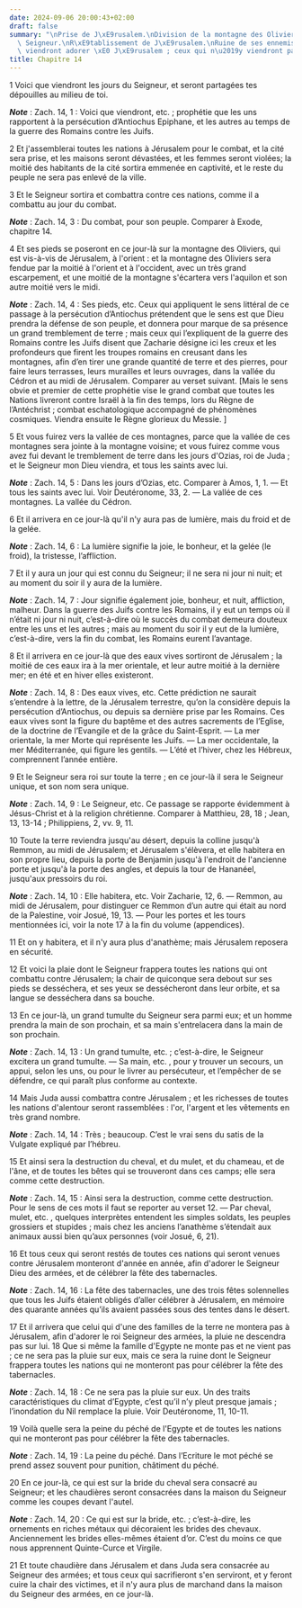 ```yaml
---
date: 2024-09-06 20:00:43+02:00
draft: false
summary: "\nPrise de J\xE9rusalem.\nDivision de la montagne des Oliviers.\nJour du\
  \ Seigneur.\nR\xE9tablissement de J\xE9rusalem.\nRuine de ses ennemis.\nLes peuples\
  \ viendront adorer \xE0 J\xE9rusalem ; ceux qui n\u2019y viendront pas seront punis.\n"
title: Chapitre 14
---
```





1 Voici que viendront les jours du Seigneur, et seront partagées tes dépouilles au milieu de toi.

***Note*** :  Zach. 14, 1 : Voici que viendront, etc. ; prophétie que les uns rapportent à la persécution d’Antiochus Epiphane, et les autres au temps de la guerre des Romains contre les Juifs.

2 Et j'assemblerai toutes les nations à Jérusalem pour le combat, et la cité sera prise, et les maisons seront dévastées, et les femmes seront violées; la moitié des habitants de la cité sortira emmenée en captivité, et le reste du peuple ne sera pas enlevé de la ville.


3 Et le Seigneur sortira et combattra contre ces nations, comme il a combattu au jour du combat.

***Note*** :  Zach. 14, 3 : Du combat, pour son peuple. Comparer à Exode, chapitre 14.

4 Et ses pieds se poseront en ce jour-là sur la montagne des Oliviers, qui est vis-à-vis de Jérusalem, à l'orient : et la montagne des Oliviers sera fendue par la moitié à l'orient et à l'occident, avec un très grand escarpement, et une moitié de la montagne s'écartera vers l'aquilon et son autre moitié vers le midi.

***Note*** :  Zach. 14, 4 : Ses pieds, etc. Ceux qui appliquent le sens littéral de ce passage à la persécution d’Antiochus prétendent que le sens est que Dieu prendra la défense de son peuple, et donnera pour marque de sa présence un grand tremblement de terre ; mais ceux qui l’expliquent de la guerre des Romains contre les Juifs disent que Zacharie désigne ici les creux et les profondeurs que firent les troupes romains en creusant dans les montagnes, afin d’en tirer une grande quantité de terre et des pierres, pour faire leurs terrasses, leurs murailles et leurs ouvrages, dans la vallée du Cédron et au midi de Jérusalem. Comparer au verset suivant. [Mais le sens obvie et premier de cette prophétie vise le grand combat que toutes les Nations livreront contre Israël à la fin des temps, lors du Règne de l’Antéchrist ; combat eschatologique accompagné de phénomènes cosmiques. Viendra ensuite le Règne glorieux du Messie. ]

5 Et vous fuirez vers la vallée de ces montagnes, parce que la vallée de ces montagnes sera jointe à la montagne voisine; et vous fuirez comme vous avez fui devant le tremblement de terre dans les jours d'Ozias, roi de Juda ; et le Seigneur mon Dieu viendra, et tous les saints avec lui.

***Note*** :  Zach. 14, 5 : Dans les jours d’Ozias, etc. Comparer à Amos, 1, 1. ― Et tous les saints avec lui. Voir Deutéronome, 33, 2. ― La vallée de ces montagnes. La vallée du Cédron.


6 Et il arrivera en ce jour-là qu'il n'y aura pas de lumière, mais du froid et de la gelée.

***Note*** :  Zach. 14, 6 : La lumière signifie la joie, le bonheur, et la gelée (le froid), la tristesse, l’affliction.

7 Et il y aura un jour qui est connu du Seigneur; il ne sera ni jour ni nuit; et au moment du soir il y aura de la lumière.

***Note*** :  Zach. 14, 7 : Jour signifie également joie, bonheur, et nuit, affliction, malheur. Dans la guerre des Juifs contre les Romains, il y eut un temps où il n’était ni jour ni nuit, c’est-à-dire où le succès du combat demeura douteux entre les uns et les autres ; mais au moment du soir il y eut de la lumière, c’est-à-dire, vers la fin du combat, les Romains eurent l’avantage.


8 Et il arrivera en ce jour-là que des eaux vives sortiront de Jérusalem ; la moitié de ces eaux ira à la mer orientale, et leur autre moitié à la dernière mer; en été et en hiver elles existeront.

***Note*** :  Zach. 14, 8 : Des eaux vives, etc. Cette prédiction ne saurait s’entendre à la lettre, de la Jérusalem terrestre, qu’on la considère depuis la persécution d’Antiochus, ou depuis sa dernière prise par les Romains. Ces eaux vives sont la figure du baptême et des autres sacrements de l’Eglise, de la doctrine de l’Evangile et de la grâce du Saint-Esprit. ― La mer orientale, la mer Morte qui représente les Juifs. ― La mer occidentale, la mer Méditerranée, qui figure les gentils. ― L’été et l’hiver, chez les Hébreux, comprennent l’année entière.

9 Et le Seigneur sera roi sur toute la terre ; en ce jour-là il sera le Seigneur unique, et son nom sera unique.

***Note*** :  Zach. 14, 9 : Le Seigneur, etc. Ce passage se rapporte évidemment à Jésus-Christ et à la religion chrétienne. Comparer à Matthieu, 28, 18 ; Jean, 13, 13-14 ; Philippiens, 2, vv. 9, 11.

10 Toute la terre reviendra jusqu'au désert, depuis la colline jusqu'à Remmon, au midi de Jérusalem; et Jérusalem s'élèvera, et elle habitera en son propre lieu, depuis la porte de Benjamin jusqu'à l'endroit de l'ancienne porte et jusqu'à la porte des angles, et depuis la tour de Hananéel, jusqu'aux pressoirs du roi.

***Note*** :  Zach. 14, 10 : Elle habitera, etc. Voir Zacharie, 12, 6. ― Remmon, au midi de Jérusalem, pour distinguer ce Remmon d’un autre qui était au nord de la Palestine, voir Josué, 19, 13. ― Pour les portes et les tours mentionnées ici, voir la note 17 à la fin du volume (appendices).


11 Et on y habitera, et il n'y aura plus d'anathème; mais Jérusalem reposera en sécurité.


12 Et voici la plaie dont le Seigneur frappera toutes les nations qui ont combattu contre Jérusalem; la chair de quiconque sera debout sur ses pieds se desséchera, et ses yeux se dessécheront dans leur orbite, et sa langue se desséchera dans sa bouche.


13 En ce jour-là, un grand tumulte du Seigneur sera parmi eux; et un homme prendra la main de son prochain, et sa main s'entrelacera dans la main de son prochain.

***Note*** :  Zach. 14, 13 : Un grand tumulte, etc. ; c’est-à-dire, le Seigneur excitera un grand tumulte. ― Sa main, etc. , pour y trouver un secours, un appui, selon les uns, ou pour le livrer au persécuteur, et l’empêcher de se défendre, ce qui paraît plus conforme au contexte.

14 Mais Juda aussi combattra contre Jérusalem ; et les richesses de toutes les nations d'alentour seront rassemblées : l'or, l'argent et les vêtements en très grand nombre.

***Note*** :  Zach. 14, 14 : Très ; beaucoup. C’est le vrai sens du satis de la Vulgate expliqué par l’hébreu.


15 Et ainsi sera la destruction du cheval, et du mulet, et du chameau, et de l'âne, et de toutes les bêtes qui se trouveront dans ces camps; elle sera comme cette destruction.

***Note*** :  Zach. 14, 15 : Ainsi sera la destruction, comme cette destruction. Pour le sens de ces mots il faut se reporter au verset 12. ― Par cheval, mulet, etc. , quelques interprètes entendent les simples soldats, les peuples grossiers et stupides ; mais chez les anciens l’anathème s’étendait aux animaux aussi bien qu’aux personnes (voir Josué, 6, 21).


16 Et tous ceux qui seront restés de toutes ces nations qui seront venues contre Jérusalem monteront d'année en année, afin d'adorer le Seigneur Dieu des armées, et de célébrer la fête des tabernacles.

***Note*** :  Zach. 14, 16 : La fête des tabernacles, une des trois fêtes solennelles que tous les Juifs étaient obligés d’aller célébrer à Jérusalem, en mémoire des quarante années qu’ils avaient passées sous des tentes dans le désert.

17 Et il arrivera que celui qui d'une des familles de la terre ne montera pas à Jérusalem, afin d'adorer le roi Seigneur des armées, la pluie ne descendra pas sur lui. 18 Que si même la famille d'Egypte ne monte pas et ne vient pas ; ce ne sera pas la pluie sur eux, mais ce sera la ruine dont le Seigneur frappera toutes les nations qui ne monteront pas pour célébrer la fête des tabernacles.

***Note*** :  Zach. 14, 18 : Ce ne sera pas la pluie sur eux. Un des traits caractéristiques du climat d’Egypte, c’est qu’il n’y pleut presque jamais ; l’inondation du Nil remplace la pluie. Voir Deutéronome, 11, 10-11.

19 Voilà quelle sera la peine du péché de l'Egypte et de toutes les nations qui ne monteront pas pour célébrer la fête des tabernacles.

***Note*** :  Zach. 14, 19 : La peine du péché. Dans l’Ecriture le mot péché se prend assez souvent pour punition, châtiment du péché.


20 En ce jour-là, ce qui est sur la bride du cheval sera consacré au Seigneur; et les chaudières seront consacrées dans la maison du Seigneur comme les coupes devant l'autel.

***Note*** :  Zach. 14, 20 : Ce qui est sur la bride, etc. ; c’est-à-dire, les ornements en riches métaux qui décoraient les brides des chevaux. Anciennement les brides elles-mêmes étaient d’or. C’est du moins ce que nous apprennent Quinte-Curce et Virgile.

21 Et toute chaudière dans Jérusalem et dans Juda sera consacrée au Seigneur des armées; et tous ceux qui sacrifieront s'en serviront, et y feront cuire la chair des victimes, et il n'y aura plus de marchand dans la maison du Seigneur des armées, en ce jour-là.
